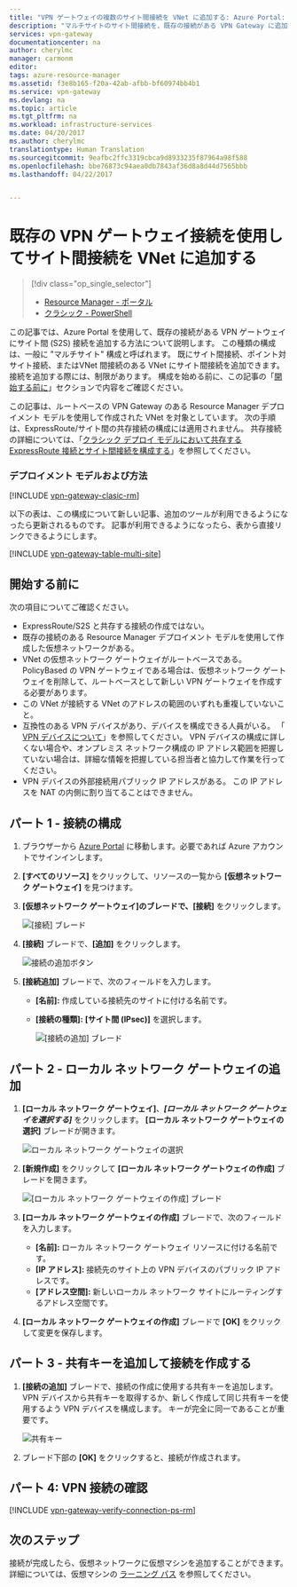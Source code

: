 ```yaml
---
title: "VPN ゲートウェイの複数のサイト間接続を VNet に追加する: Azure Portal: Resource Manager| Microsoft Docs"
description: "マルチサイトのサイト間接続を、既存の接続がある VPN Gateway に追加する"
services: vpn-gateway
documentationcenter: na
author: cherylmc
manager: carmonm
editor: 
tags: azure-resource-manager
ms.assetid: f3e8b165-f20a-42ab-afbb-bf60974bb4b1
ms.service: vpn-gateway
ms.devlang: na
ms.topic: article
ms.tgt_pltfrm: na
ms.workload: infrastructure-services
ms.date: 04/20/2017
ms.author: cherylmc
translationtype: Human Translation
ms.sourcegitcommit: 9eafbc2ffc3319cbca9d8933235f87964a98f588
ms.openlocfilehash: bbe76873c94aea0db7843af36d8a8d44d7565bbb
ms.lasthandoff: 04/22/2017


---
```

# <a name="add-a-site-to-site-connection-to-a-vnet-with-an-existing-vpn-gateway-connection"></a>既存の VPN ゲートウェイ接続を使用してサイト間接続を VNet に追加する
> [!div class="op_single_selector"]
> * [Resource Manager - ポータル](vpn-gateway-howto-multi-site-to-site-resource-manager-portal.md)
> * [クラシック - PowerShell](vpn-gateway-multi-site.md)
> 
> 

この記事では、Azure Portal を使用して、既存の接続がある VPN ゲートウェイにサイト間 (S2S) 接続を追加する方法について説明します。 この種類の構成は、一般に "マルチサイト" 構成と呼ばれます。 既にサイト間接続、ポイント対サイト接続、またはVNet 間接続のある VNet にサイト間接続を追加できます。 接続を追加する際には、制限があります。 構成を始める前に、この記事の「[開始する前に](#before)」セクションで内容をご確認ください。 

この記事は、ルートベースの VPN Gateway のある Resource Manager デプロイメント モデルを使用して作成された VNet を対象としています。 次の手順は、ExpressRoute/サイト間の共存接続の構成には適用されません。 共存接続の詳細については、「[クラシック デプロイ モデルにおいて共存する ExpressRoute 接続とサイト間接続を構成する](../expressroute/expressroute-howto-coexist-resource-manager.md)」を参照してください。

### <a name="deployment-models-and-methods"></a>デプロイメント モデルおよび方法
[!INCLUDE [vpn-gateway-clasic-rm](../../includes/vpn-gateway-classic-rm-include.md)]

以下の表は、この構成について新しい記事、追加のツールが利用できるようになったら更新されるものです。 記事が利用できるようになったら、表から直接リンクできるようにします。

[!INCLUDE [vpn-gateway-table-multi-site](../../includes/vpn-gateway-table-multisite-include.md)]

## <a name="before"></a>開始する前に
次の項目についてご確認ください。

* ExpressRoute/S2S と共存する接続の作成ではない。
* 既存の接続のある Resource Manager デプロイメント モデルを使用して作成した仮想ネットワークがある。
* VNet の仮想ネットワーク ゲートウェイがルートベースである。 PolicyBased の VPN ゲートウェイである場合は、仮想ネットワーク ゲートウェイを削除して、ルートベースとして新しい VPN ゲートウェイを作成する必要があります。
* この VNet が接続する VNet のアドレスの範囲のいずれも重複していないこと。
* 互換性のある VPN デバイスがあり、デバイスを構成できる人員がいる。 「 [VPN デバイスについて](vpn-gateway-about-vpn-devices.md)」を参照してください。 VPN デバイスの構成に詳しくない場合や、オンプレミス ネットワーク構成の IP アドレス範囲を把握していない場合は、詳細な情報を把握している担当者と協力して作業を行ってください。
* VPN デバイスの外部接続用パブリック IP アドレスがある。 この IP アドレスを NAT の内側に割り当てることはできません。

## <a name="part1"></a>パート 1 - 接続の構成
1. ブラウザーから [Azure Portal](http://portal.azure.com) に移動します。必要であれば Azure アカウントでサインインします。
2. **[すべてのリソース]** をクリックして、リソースの一覧から **[仮想ネットワーク ゲートウェイ]** を見つけます。
3. **[仮想ネットワーク ゲートウェイ]**のブレードで、**[接続]** をクリックします。
   
    ![[接続] ブレード](./media/vpn-gateway-howto-multi-site-to-site-resource-manager-portal/connectionsblade.png "Connections blade")<br>
4. **[接続]** ブレードで、**[追加]** をクリックします。
   
    ![接続の追加ボタン](./media/vpn-gateway-howto-multi-site-to-site-resource-manager-portal/addbutton.png "Add connection button")<br>
5. **[接続追加]** ブレードで、次のフィールドを入力します。
   
   * **[名前]:** 作成している接続先のサイトに付ける名前です。
   * **[接続の種類]:** **[サイト間 (IPsec)]** を選択します。
     
     ![[接続の追加] ブレード](./media/vpn-gateway-howto-multi-site-to-site-resource-manager-portal/addconnectionblade.png "Add connection blade")<br>

## <a name="part2"></a>パート 2 - ローカル ネットワーク ゲートウェイの追加
1. **[ローカル ネットワーク ゲートウェイ]**、***[ローカル ネットワーク ゲートウェイを選択する]*** をクリックします。 **[ローカル ネットワーク ゲートウェイの選択]** ブレードが開きます。
   
    ![ローカル ネットワーク ゲートウェイの選択](./media/vpn-gateway-howto-multi-site-to-site-resource-manager-portal/chooselng.png "Choose local network gateway")<br>
2. **[新規作成]** をクリックして **[ローカル ネットワーク ゲートウェイの作成]** ブレードを開きます。
   
    ![[ローカル ネットワーク ゲートウェイの作成] ブレード](./media/vpn-gateway-howto-multi-site-to-site-resource-manager-portal/createlngblade.png "Create local network gateway")<br>
3. **[ローカル ネットワーク ゲートウェイの作成]** ブレードで、次のフィールドを入力します。
   
   * **[名前]:** ローカル ネットワーク ゲートウェイ リソースに付ける名前です。
   * **[IP アドレス]:** 接続先のサイト上の VPN デバイスのパブリック IP アドレスです。
   * **[アドレス空間]:** 新しいローカル ネットワーク サイトにルーティングするアドレス空間です。
4. **[ローカル ネットワーク ゲートウェイの作成]** ブレードで **[OK]** をクリックして変更を保存します。

## <a name="part3"></a>パート 3 - 共有キーを追加して接続を作成する
1. **[接続の追加]** ブレードで、接続の作成に使用する共有キーを追加します。 VPN デバイスから共有キーを取得するか、新しく作成して同じ共有キーを使用するよう VPN デバイスを構成します。 キーが完全に同一であることが重要です。
   
    ![共有キー](./media/vpn-gateway-howto-multi-site-to-site-resource-manager-portal/sharedkey.png "Shared key")<br>
2. ブレード下部の **[OK]** をクリックすると、接続が作成されます。

## <a name="part4"></a>パート 4: VPN 接続の確認


[!INCLUDE [vpn-gateway-verify-connection-ps-rm](../../includes/vpn-gateway-verify-connection-ps-rm-include.md)]

## <a name="next-steps"></a>次のステップ

接続が完成したら、仮想ネットワークに仮想マシンを追加することができます。 詳細については、仮想マシンの [ラーニング パス](https://azure.microsoft.com/documentation/learning-paths/virtual-machines) を参照してください。
